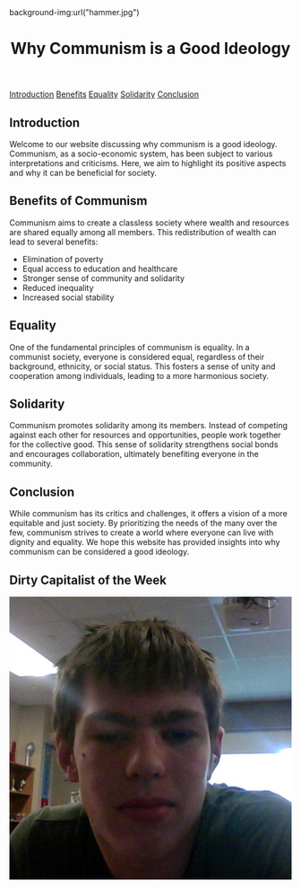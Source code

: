 <html lang="en">
<head>
    <meta charset="UTF-8">
    <meta name="viewport" content="width=device-width, initial-scale=1.0">
   
</head>
<body>
 background-img:url("hammer.jpg")   
    <header>
        <h1>Why Communism is a Good Ideology</h1>
    </header>
    <nav>
        <a href="#introduction">Introduction</a>
        <a href="#benefits">Benefits</a>
        <a href="#equality">Equality</a>
        <a href="#solidarity">Solidarity</a>
        <a href="#conclusion">Conclusion</a>
    </nav>
    <main>
        <section id="introduction">
            <h2>Introduction</h2>
            <p>Welcome to our website discussing why communism is a good ideology. Communism, as a socio-economic system, has been subject to various interpretations and criticisms. Here, we aim to highlight its positive aspects and why it can be beneficial for society.</p>
        </section>
        <section id="benefits">
            <h2>Benefits of Communism</h2>
            <p>Communism aims to create a classless society where wealth and resources are shared equally among all members. This redistribution of wealth can lead to several benefits:</p>
            <ul>
                <li>Elimination of poverty</li>
                <li>Equal access to education and healthcare</li>
                <li>Stronger sense of community and solidarity</li>
                <li>Reduced inequality</li>
                <li>Increased social stability</li>
            </ul>
        </section>
        <section id="equality">
            <h2>Equality</h2>
            <p>One of the fundamental principles of communism is equality. In a communist society, everyone is considered equal, regardless of their background, ethnicity, or social status. This fosters a sense of unity and cooperation among individuals, leading to a more harmonious society.</p>
        </section>
        <section id="solidarity">
            <h2>Solidarity</h2>
            <p>Communism promotes solidarity among its members. Instead of competing against each other for resources and opportunities, people work together for the collective good. This sense of solidarity strengthens social bonds and encourages collaboration, ultimately benefiting everyone in the community.</p>
        </section>
        <section id="conclusion">
            <h2>Conclusion</h2>
            <p>While communism has its critics and challenges, it offers a vision of a more equitable and just society. By prioritizing the needs of the many over the few, communism strives to create a world where everyone can live with dignity and equality. We hope this website has provided insights into why communism can be considered a good ideology.</p>
        </section>
        <h2>Dirty Capitalist of the Week</h2>
        <img src="david.jpg">
    </main>
</body>
</html>

